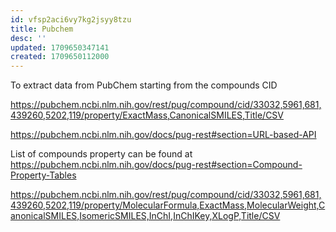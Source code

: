 ```yaml
---
id: vfsp2aci6vy7kg2jsyy8tzu
title: Pubchem
desc: ''
updated: 1709650347141
created: 1709650112000
---
```



To extract data from PubChem starting from the compounds CID

https://pubchem.ncbi.nlm.nih.gov/rest/pug/compound/cid/33032,5961,681,439260,5202,119/property/ExactMass,CanonicalSMILES,Title/CSV


https://pubchem.ncbi.nlm.nih.gov/docs/pug-rest#section=URL-based-API

List of compounds property can be found at https://pubchem.ncbi.nlm.nih.gov/docs/pug-rest#section=Compound-Property-Tables

https://pubchem.ncbi.nlm.nih.gov/rest/pug/compound/cid/33032,5961,681,439260,5202,119/property/MolecularFormula,ExactMass,MolecularWeight,CanonicalSMILES,IsomericSMILES,InChI,InChIKey,XLogP,Title/CSV


